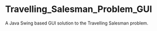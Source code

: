 # Travelling_Salesman_Problem_GUI
A Java Swing based GUI solution to the Travelling Salesman problem.
